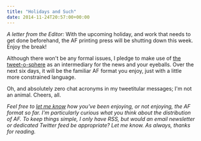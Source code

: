 ```yaml
---
title: "Holidays and Such"
date: 2014-11-24T20:57:00+00:00
---
```


_A letter from the Editor:_ With the upcoming holiday, and work that needs to get done beforehand, the AF printing press will be shutting down this week. Enjoy the break!

Although there won't be any formal issues, I pledge to make use of [the tweet-o-sphere](http://twitter.com/kyledreger) as an intermediary for the news and your eyeballs. Over the next six days, it will be the familiar AF format you enjoy, just with a little more constrained language. 

Oh, and absolutely zero chat acronyms in my tweetitular messages; I'm not an animal. Cheers, all. 

_Feel free to [let me know](http://audaciousfox.com/about) how you've been enjoying, or not enjoying, the AF format so far. I'm particularly curious what you think about the distribution of AF. To keep things simple, I only have RSS, but would an email newsletter or dedicated Twitter feed be appropriate? Let me know. As always, thanks for reading._


